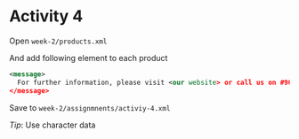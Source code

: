 # Activity 4

Open `week-2/products.xml`

And add following element to each product

```xml
<message>
  For further information, please visit <our website> or call us on #905-111-2222 & +1-800-111- 2222
</message>
```

Save to `week-2/assignmnents/activiy-4.xml`

_Tip_: Use character data
